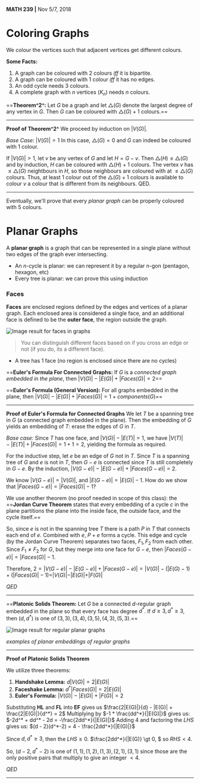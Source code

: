 __MATH 239 |__  Nov 5/7, 2018

# Coloring Graphs

We colour the vertices such that adjacent vertices get different colours.

__Some Facts:__ 

1. A graph can be coloured with 2 colours _iff_ it is bipartite.
2. A graph can be coloured with 1 colour _iff_ it has no edges.
3. An odd cycle needs 3 colours.
4. A complete graph with $n$ vertices ($K_n$) needs $n$ colours.

==__Theorem^2^:__ Let $G$ be a graph and let $\triangle(G)$ denote the largest degree of any vertex in $G$. Then $G$ can be coloured with $\triangle(G) + 1$ colours.==

------

__Proof of Theorem^2^__
We proceed by induction on $|V(G)|$.

_Base Case:_ $|V(G)| = 1$
In this case, $\triangle(G) = 0$ and $G$ can indeed be coloured with 1 colour.

If $|V(G)| > 1$, let $v$ be any vertex of $G$ and let $H = G - v$. Then $\triangle(H) \leq \triangle(G)$ and by induction, $H$ can be coloured with $\triangle(H) + 1$ colours.
The vertex $v$ has $\leq \triangle(G)$ neightbours in $H$, so those neighbours are coloured with at $\leq \triangle(G)$ colours.  Thus, at least 1 colour out of the $\triangle(G) + 1$ colours is available to colour $v$ a colour that is different from its neighbours. QED.

------

Eventually, we'll prove that every _planar graph_ can be properly coloured with $5$ colours.



# Planar Graphs

A __planar graph__ is a graph that can be represented in a single plane without two edges of the graph ever intersecting.

- An $n$-cycle is planar: we can represent it by a regular $n$-gon (pentagon, hexagon, etc)
- Every tree is planar: we can prove this using induction

### Faces

__Faces__ are enclosed regions defined by the edges and vertices of a planar graph. Each enclosed area is considered a single face, and an additional face is defined to be the __outer face__, the region outside the graph.

![Image result for faces in graphs](https://caagt.ugent.be/CaGe/Images/graph-faces.gif)

> You can distinguish different faces based on if you cross an edge or not (if you do, its a different face).

- A tree has 1 face (no region is enclosed since there are no cycles)

==__Euler's Formula For Connected Graphs:__ If $G$ is a _connected graph embedded in the plane_, then $|V(G)| - |E(G)| + |Faces(G)| = 2$==

==__Euler's Formula (General Version):__ For all graphs embedded in the plane, then $|V(G)| - |E(G)| + |Faces(G)| = 1 + components(G)$==

---

__Proof of Euler's Formula for Connected Graphs__
We let $T$ be a spanning tree in $G$ (a connected graph embedded in the plane). Then the embedding of $G$ yields an embedding of $T$: erase the edges of $G$ in $T$.

_Base case:_ Since $T$ has one face, and $|V(G)| - |E(T)| = 1$, we have $|V(T)| - |E(T)| + |Faces(G)| = 1 + 1 = 2$, yielding the formula as required.

For the inductive step, let $e$ be an edge of $G$ not in $T$. Since $T$ is a spanning tree of $G$ and $e$ is not in $T$, then $G - e$ is connected since $T$ is still completely in $G - e$. By the induction, $|V(G - e)| - |E(G - e)| + |Faces(G - e)| = 2$.

We know $|V(G - e)| = |V(G)|$, and $|E(G - e)| = |E(G)| - 1$. How do we show that $|Faces(G - e)| = |Faces(G)| - 1$?

We use another theorem (no proof needed in scope of this class): the ==__Jordan Curve Theorem__ states that every embedding of a cycle $c$ in the plane partitions the plane into the inside face, the outside face, and the cycle itself.==

So, since $e$ is not in the spanning tree $T$ there is a path $P$ in $T$ that connects each end of $e$. Combined with $e$, $P + e$ forms a cycle. This edge and cycle (by the Jordan Curve Theorem) separates two faces, $F_1, F_2$ from each other. Since $F_1 \not= F_2$ for $G$, but they merge into one face for $G - e$, then $|Faces(G - e)| = |Faces(G)| - 1$.

Therefore, $2 = |V(G - e)| - |E(G - e)| + |Faces(G - e)| = |V(G)| - (|E(G) - 1) + (|Faces(G)| - 1) = |V(G)| - |E(G)| + |F(G)|$

_QED_

---

==__Platonic Solids Theorem:__ Let $G$ be a connected $d$-regular graph embedded in the plane so that every face has degree $d^*$. If $d \geq 3, d^* \geq 3$, then $(d, d^*)$ is one of $(3, 3), (3, 4), (3, 5), (4, 3), (5, 3)$.==

![Image result for regular planar graphs](https://faculty.etsu.edu/gardnerr/5025/platonic/platonic1.bmp)

_examples of planar embeddings of regular graphs_

---

__Proof of Platonic Solids Theorem__

We utilize three theorems:

1. __Handshake Lemma:__ $d|V(G)| = 2|E(G)|$
2. __Faceshake Lemma:__ $d^*|Faces(G)| = 2|E(G)|$
3. __Euler's Formula:__ $|V(G)| - |E(G)| + |F(G)| = 2$

Substituting __HL__ and __FL__ into __EF__ gives us $\frac{2|E(G)|}{d} - |E(G)| + \frac{2|E(G)|}{d^*} = 2$
Multiplying by $-1 * \frac{dd^*}{|E(G)|}$ gives us: $-2d^* + dd^* - 2d = -\frac{2dd^*}{|E(G)|}$
Adding $4$ and factoring the $LHS$  gives us: $(d - 2)(d^*-2) = 4 - \frac{2dd^*}{|E(G)|}$

Since $d, d^* \geq 3$, then the $LHS \geq 0$. $\frac{2dd^*}{|E(G)} \gt 0, $ so $RHS \lt 4$.

So, $(d - 2, d^* - 2)$ is one of $(1, 1), (1, 2), (1, 3), (2, 1), (3, 1)$ since those are the only positive pairs that multiply to give an integer $\lt 4$.

$QED$

---



